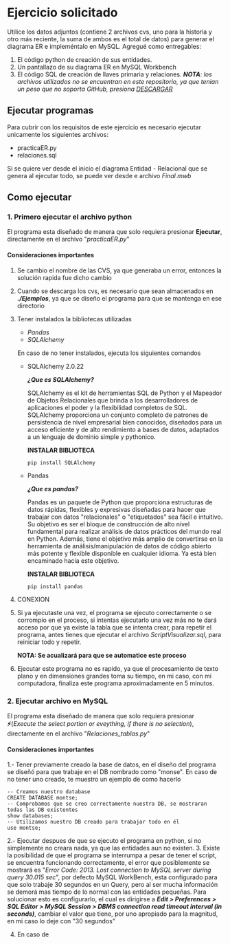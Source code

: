 # Ejercicio solicitado
Utilice los datos adjuntos (contiene 2 archivos cvs, uno para la historia y otro más reciente, la suma
de ambos es el total de datos) para generar el diagrama ER e impleméntalo en MySQL.
Agregué como entregables:
1. El código python de creación de sus entidades.
2. Un pantallazo de su diagrama ER en MySQL Workbench
3. El código SQL de creación de llaves primaria y relaciones.
*__NOTA__: los archivos utilizados no se encuentran en este repositorio, ya que tenian un peso que no soporta GitHub, presiona [DESCARGAR](https://comunidadunammx-my.sharepoint.com/:f:/r/personal/carlosodettedlcl01_comunidad_unam_mx/Documents/Archivos%20para%20el%20ejercicio%20CVS?csf=1&web=1&e=kXABzS)*

## Ejecutar programas
Para cubrir con los requisitos de este ejercicio es necesario ejecutar unicamente los siguientes archivos:
- practicaER.py
- relaciones.sql

Si se quiere ver desde el inicio el diagrama Entidad - Relacional que se genera al ejecutar todo, se puede ver desde e archivo *Final.mwb*

## Como ejecutar
### 1. Primero ejecutar el archivo python
El programa esta diseñado de manera que solo requiera presionar **Ejecutar**, directamente en el archivo "*practicaER.py*"
#### Consideraciones importantes
1. Se cambio el nombre de las CVS, ya que generaba un error, entonces la solución rapida fue dicho cambio
2. Cuando se descarga los cvs, es necesario que sean almacenados en ***./Ejemplos***, ya que se diseño el programa para que se mantenga en ese directorio
3. Tener instalados la bibliotecas utilizadas
    - *Pandas*
    - *SQLAlchemy*

    En caso de no tener instalados, ejecuta los siguientes comandos
    - SQLAlchemy 2.0.22
        
        ***¿Que es SQLAlchemy?***

        SQLAlchemy es el kit de herramientas SQL de Python y el Mapeador de Objetos Relacionales que brinda a los desarrolladores de aplicaciones el poder y la flexibilidad completos de SQL. SQLAlchemy proporciona un conjunto completo de patrones de persistencia de nivel empresarial bien conocidos, diseñados para un acceso eficiente y de alto rendimiento a bases de datos, adaptados a un lenguaje de dominio simple y pythonico.

        **INSTALAR BIBLIOTECA**
        ~~~
        pip install SQLAlchemy
        ~~~
    - Pandas

        ***¿Que es pandas?***

        Pandas es un paquete de Python que proporciona estructuras de datos rápidas, flexibles y expresivas diseñadas para hacer que trabajar con datos "relacionales" o "etiquetados" sea fácil e intuitivo. Su objetivo es ser el bloque de construcción de alto nivel fundamental para realizar análisis de datos prácticos del mundo real en Python. Además, tiene el objetivo más amplio de convertirse en la herramienta de análisis/manipulación de datos de código abierto más potente y flexible disponible en cualquier idioma. Ya está bien encaminado hacia este objetivo.

        **INSTALAR BIBLIOTECA** 
        ~~~
        pip install pandas
        ~~~
4. CONEXION
5. Si ya ejecutaste una vez, el programa se ejecuto correctamente o se corrompio en el proceso, si intentas ejecutarlo una vez más no te dará acceso por que ya existe la tabla que se intenta crear, para repetir el programa, antes tienes que ejecutar el archivo *ScriptVisualizar.sql*, para reiniciar todo y repetir.

    **NOTA: Se acualizará para que se automatice este proceso**

5. Ejecutar este programa no es rapido, ya que el procesamiento de texto plano y en dimensiones grandes toma su tiempo, en mi caso, con mi computadora, finaliza este programa aproximadamente en 5 minutos.

### 2. Ejecutar archivo en MySQL
El programa esta diseñado de manera que solo requiera presionar **⚡**(*Execute the select portion or eveything, if there is no selection*), directamente en el archivo "*Relaciones_tablas.py*"
#### Consideraciones importantes
1.- Tener previamente creado la base de datos, en el diseño del programa se diseñó para que trabaje en el DB nombrado como "monse". En caso de no tener uno creado, te muestro un ejemplo de como hacerlo
~~~
-- Creamos nuestro database
CREATE DATABASE montse;
-- Comprobamos que se creo correctamente nuestra DB, se mostraran todas las DB existentes
show databases;
-- Utilizamos nuestro DB creado para trabajar todo en él
use montse;
~~~

2.- Ejecutar despues de que se ejecuto el programa en python, si no simplemente no creara nada, ya que las entidades aun no existen.
3. Existe la posibilidad de que el programa se interrumpa a pesar de tener el script, se encuentra funcionando correctamente, el error que posiblemente se mostrará es "*Error Code: 2013. Lost connection to MySQL server during query	30.015 sec*", por defecto MySQL WorkBench, esta configurado para que solo trabaje 30 segundos en un Query, pero al ser mucha información se demorá mas tiempo de lo normal con las entidades pequeñas. Para solucionar esto es configurarlo, el cual es dirigirse a ***Edit > Preferences > SQL Editor > MySQL Session > DBMS connection read timeout interval (in seconds)***, cambiar el valor que tiene, por uno apropiado para la magnitud, en mi caso lo deje con "30 segundos"

4. En caso de 
